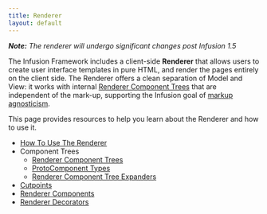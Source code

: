 ```yaml
---
title: Renderer
layout: default
---
```


_**Note:** The renderer will undergo significant changes post Infusion 1.5_

The Infusion Framework includes a client-side **Renderer** that allows users to create user interface templates in pure HTML, and render the pages entirely on the client side. The Renderer offers a clean separation of Model and View: it works with internal [Renderer Component Trees](RendererComponentTrees.md) that are independent of the mark-up, supporting the Infusion goal of [markup agnosticism](FrameworkConcepts.md).

This page provides resources to help you learn about the Renderer and how to use it.

* [How To Use The Renderer](HowToUseTheRenderer.md)
* Component Trees
    - [Renderer Component Trees](RendererComponentTrees.md)
    - [ProtoComponent Types](ProtoComponentTypes.md)
    - [Renderer Component Tree Expanders](RendererComponentTreeExpanders.md)
* [Cutpoints](Cutpoints.md)
* [Renderer Components](RendererComponents.md)
* [Renderer Decorators](RendererDecorators.md)
